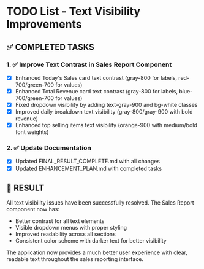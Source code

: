 # TODO List - Text Visibility Improvements

## ✅ COMPLETED TASKS

### 1. ✅ Improve Text Contrast in Sales Report Component
- [x] Enhanced Today's Sales card text contrast (gray-800 for labels, red-700/green-700 for values)
- [x] Enhanced Total Revenue card text contrast (gray-800 for labels, blue-700/green-700 for values)
- [x] Fixed dropdown visibility by adding text-gray-900 and bg-white classes
- [x] Improved daily breakdown text visibility (gray-800/gray-900 with bold revenue)
- [x] Enhanced top selling items text visibility (orange-900 with medium/bold font weights)

### 2. ✅ Update Documentation
- [x] Updated FINAL_RESULT_COMPLETE.md with all changes
- [x] Updated ENHANCEMENT_PLAN.md with completed tasks

## 🎯 RESULT
All text visibility issues have been successfully resolved. The Sales Report component now has:
- Better contrast for all text elements
- Visible dropdown menus with proper styling
- Improved readability across all sections
- Consistent color scheme with darker text for better visibility

The application now provides a much better user experience with clear, readable text throughout the sales reporting interface.
